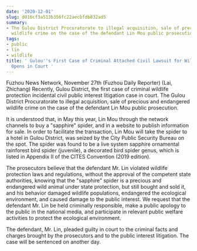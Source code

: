 ```yaml
---
date: '2020-12-01'
slug: d016cf3a513b356fc22aecbfdb832ad5
summary:
- The Gulou District Procuratorate to illegal acquisition, sale of precious and endangered
  wildlife crime on the case of the defendant Lin Mou public prosecution.
tags:
- public
- lin
- wildlife
title: ' Gulou''s First Case of Criminal Attached Civil Lawsuit for Wildlife Protection
  Opens in Court '
---
```


 Fuzhou News Network, November 27th (Fuzhou Daily Reporter)
(Lai, Zhichang) Recently, Gulou District, the first case of criminal wildlife protection incidental civil public interest litigation case in court. The Gulou District Procuratorate to illegal acquisition, sale of precious and endangered wildlife crime on the case of the defendant Lin Mou public prosecution.

It is understood that, in May this year, Lin Mou through the network channels to buy a "sapphire" spider, and in a website to publish information for sale. In order to facilitate the transaction, Lin Mou will take the spider to a hotel in Gulou District, was seized by the City Public Security Bureau on the spot. The spider was found to be a live system sapphire ornamental rainforest bird spider (juvenile), a decorated bird spider genus, which is listed in Appendix II of the CITES Convention (2019 edition).

The prosecutors believe that the defendant Mr. Lin violated wildlife protection laws and regulations, without the approval of the competent state authorities, knowing that the "sapphire" spider is a precious and endangered wild animal under state protection, but still bought and sold it, and his behavior damaged wildlife populations, endangered the ecological environment, and caused damage to the public interest. We request that the defendant Mr. Lin be held criminally responsible, make a public apology to the public in the national media, and participate in relevant public welfare activities to protect the ecological environment.

The defendant, Mr. Lin, pleaded guilty in court to the criminal facts and charges brought by the prosecutors and to the public interest litigation. The case will be sentenced on another day.

 
        